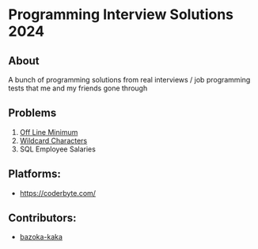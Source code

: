 # Programming Interview Solutions 2024

## About

A bunch of programming solutions from real interviews / job programming tests that me and my friends gone through

## Problems

1. [Off Line Minimum](https://coderbyte.com/information/Off%20Line%20Minimum)
2. [Wildcard Characters](https://coderbyte.com/information/Wildcard%20Characters)
3. SQL Employee Salaries

## Platforms:

- https://coderbyte.com/

## Contributors:

- [bazoka-kaka](https://www.github.com/bazoka-kaka)
